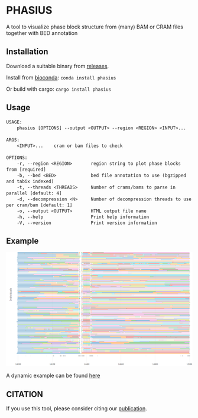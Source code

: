 # PHASIUS

A tool to visualize phase block structure from (many) BAM or CRAM files together with BED annotation

## Installation

Download a suitable binary from [releases](https://github.com/wdecoster/phasius/releases).

Install from [bioconda](https://bioconda.github.io/recipes/phasius/README.html): `conda install phasius`

Or build with cargo: `cargo install phasius`

## Usage

```text
USAGE:
    phasius [OPTIONS] --output <OUTPUT> --region <REGION> <INPUT>...

ARGS:
    <INPUT>...    cram or bam files to check

OPTIONS:
    -r, --region <REGION>       region string to plot phase blocks from [required]
    -b, --bed <BED>             bed file annotation to use (bgzipped and tabix indexed)
    -t, --threads <THREADS>     Number of crams/bams to parse in parallel [default: 4]
    -d, --decompression <N>     Number of decompression threads to use per cram/bam [default: 1]
    -o, --output <OUTPUT>       HTML output file name
    -h, --help                  Print help information
    -V, --version               Print version information
```

## Example

!["example plot"](example/20221117221044.png)  

A dynamic example can be found [here](http://phasius.bioinf.be/phasius-example.html)

## CITATION

If you use this tool, please consider citing our [publication](https://academic.oup.com/bioinformatics/article/39/5/btad311/7160911).
